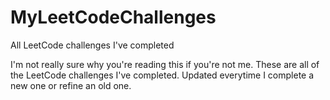 # MyLeetCodeChallenges
All LeetCode challenges I've completed 

I'm not really sure why you're reading this if you're not me. These are all of the LeetCode challenges I've completed. Updated everytime I complete a new one or refine an old one.
